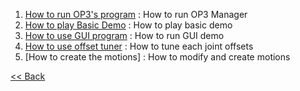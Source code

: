   1. [How to run OP3's program](OP3-How-to-run-OP3's-program.md) : How to run OP3 Manager
  2. [How to play Basic Demo](OP3-How-to-execute-Default-Demo.md) : How to play basic demo
  3. [How to use GUI program](OP3-How-to-execute-GUI-program.md) : How to run GUI demo
  4. [How to use offset tuner](OP3-How-to-use-offset-tuner.md) : How to tune each joint offsets
  5. [How to create the motions] : How to modify and create motions


[&lt;&lt; Back](OP3-User's-Guide.md)

[How to run OP3's program]:https://github.com/ROBOTIS-GIT/ROBOTIS-Documents/wiki/OP3-How-to-run-OP3's-program
[How to play Basic Demo]:https://github.com/ROBOTIS-GIT/ROBOTIS-Documents/wiki/OP3-How-to-execute-Default-Demo
[How to use GUI program]:https://github.com/ROBOTIS-GIT/ROBOTIS-Documents/wiki/OP3-How-to-execute-GUI-program
[How to use offset tuner]:https://github.com/ROBOTIS-GIT/ROBOTIS-Documents/wiki/OP3-How-to-use-offset-tuner

